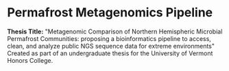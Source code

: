 # Permafrost Metagenomics Pipeline
__Thesis Title:__ "Metagenomic Comparison of Northern Hemispheric Microbial Permafrost Communities: proposing a bioinformatics pipeline to access, clean, and analyze public NGS sequence data for extreme environments"
Created as part of an undergraduate thesis for the University of Vermont Honors College.
